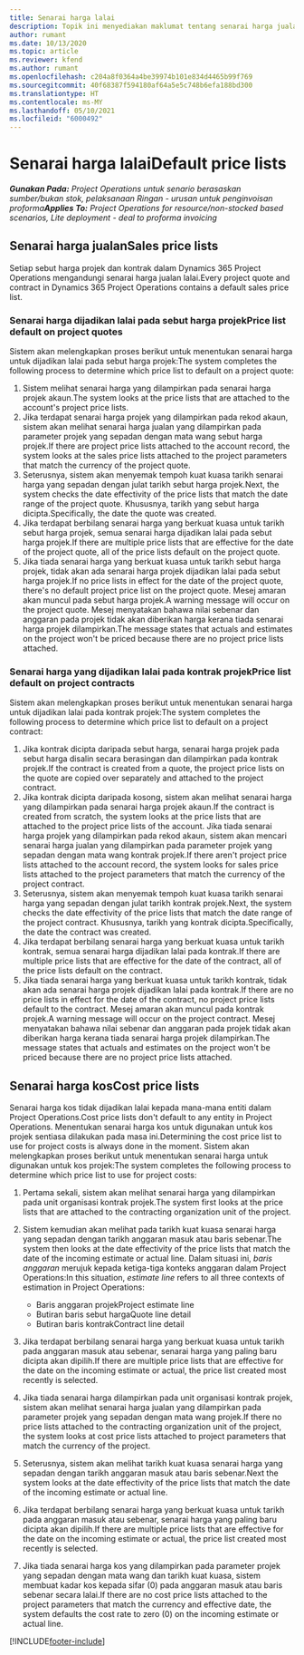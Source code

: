 ```yaml
---
title: Senarai harga lalai
description: Topik ini menyediakan maklumat tentang senarai harga jualan dan kos lalai dalam Project Operations.
author: rumant
ms.date: 10/13/2020
ms.topic: article
ms.reviewer: kfend
ms.author: rumant
ms.openlocfilehash: c204a8f0364a4be39974b101e834d4465b99f769
ms.sourcegitcommit: 40f68387f594180af64a5e5c748b6efa188bd300
ms.translationtype: HT
ms.contentlocale: ms-MY
ms.lasthandoff: 05/10/2021
ms.locfileid: "6000492"
---
```

# <a name="default-price-lists"></a><span data-ttu-id="d77f8-103">Senarai harga lalai</span><span class="sxs-lookup"><span data-stu-id="d77f8-103">Default price lists</span></span>

<span data-ttu-id="d77f8-104">_**Gunakan Pada:** Project Operations untuk senario berasaskan sumber/bukan stok, pelaksanaan Ringan - urusan untuk penginvoisan proforma_</span><span class="sxs-lookup"><span data-stu-id="d77f8-104">_**Applies To:** Project Operations for resource/non-stocked based scenarios, Lite deployment - deal to proforma invoicing_</span></span>

## <a name="sales-price-lists"></a><span data-ttu-id="d77f8-105">Senarai harga jualan</span><span class="sxs-lookup"><span data-stu-id="d77f8-105">Sales price lists</span></span>

<span data-ttu-id="d77f8-106">Setiap sebut harga projek dan kontrak dalam Dynamics 365 Project Operations mengandungi senarai harga jualan lalai.</span><span class="sxs-lookup"><span data-stu-id="d77f8-106">Every project quote and contract in Dynamics 365 Project Operations contains a default sales price list.</span></span> 

### <a name="price-list-default-on-project-quotes"></a><span data-ttu-id="d77f8-107">Senarai harga dijadikan lalai pada sebut harga projek</span><span class="sxs-lookup"><span data-stu-id="d77f8-107">Price list default on project quotes</span></span>
<span data-ttu-id="d77f8-108">Sistem akan melengkapkan proses berikut untuk menentukan senarai harga untuk dijadikan lalai pada sebut harga projek:</span><span class="sxs-lookup"><span data-stu-id="d77f8-108">The system completes the following process to determine which price list to default on a project quote:</span></span>

1. <span data-ttu-id="d77f8-109">Sistem melihat senarai harga yang dilampirkan pada senarai harga projek akaun.</span><span class="sxs-lookup"><span data-stu-id="d77f8-109">The system looks at the price lists that are attached to the account's project price lists.</span></span> 
2. <span data-ttu-id="d77f8-110">Jika terdapat senarai harga projek yang dilampirkan pada rekod akaun, sistem akan melihat senarai harga jualan yang dilampirkan pada parameter projek yang sepadan dengan mata wang sebut harga projek.</span><span class="sxs-lookup"><span data-stu-id="d77f8-110">If there are project price lists attached to the account record, the system looks at the sales price lists attached to the project parameters that match the currency of the project quote.</span></span>
3. <span data-ttu-id="d77f8-111">Seterusnya, sistem akan menyemak tempoh kuat kuasa tarikh senarai harga yang sepadan dengan julat tarikh sebut harga projek.</span><span class="sxs-lookup"><span data-stu-id="d77f8-111">Next, the system checks the date effectivity of the price lists that match the date range of the project quote.</span></span> <span data-ttu-id="d77f8-112">Khususnya, tarikh yang sebut harga dicipta.</span><span class="sxs-lookup"><span data-stu-id="d77f8-112">Specifically, the date the quote was created.</span></span>
4. <span data-ttu-id="d77f8-113">Jika terdapat berbilang senarai harga yang berkuat kuasa untuk tarikh sebut harga projek, semua senarai harga dijadikan lalai pada sebut harga projek.</span><span class="sxs-lookup"><span data-stu-id="d77f8-113">If there are multiple price lists that are effective for the date of the project quote, all of the price lists default on the project quote.</span></span>
5. <span data-ttu-id="d77f8-114">Jika tiada senarai harga yang berkuat kuasa untuk tarikh sebut harga projek, tidak akan ada senarai harga projek dijadikan lalai pada sebut harga projek.</span><span class="sxs-lookup"><span data-stu-id="d77f8-114">If no price lists in effect for the date of the project quote, there's no default project price list on the project quote.</span></span> <span data-ttu-id="d77f8-115">Mesej amaran akan muncul pada sebut harga projek.</span><span class="sxs-lookup"><span data-stu-id="d77f8-115">A warning message will occur on the project quote.</span></span> <span data-ttu-id="d77f8-116">Mesej menyatakan bahawa nilai sebenar dan anggaran pada projek tidak akan diberikan harga kerana tiada senarai harga projek dilampirkan.</span><span class="sxs-lookup"><span data-stu-id="d77f8-116">The message states that actuals and estimates on the project won't be priced because there are no project price lists attached.</span></span>

### <a name="price-list-default-on-project-contracts"></a><span data-ttu-id="d77f8-117">Senarai harga yang dijadikan lalai pada kontrak projek</span><span class="sxs-lookup"><span data-stu-id="d77f8-117">Price list default on project contracts</span></span> 
<span data-ttu-id="d77f8-118">Sistem akan melengkapkan proses berikut untuk menentukan senarai harga untuk dijadikan lalai pada kontrak projek:</span><span class="sxs-lookup"><span data-stu-id="d77f8-118">The system completes the following process to determine which price list to default on a project contract:</span></span>

1. <span data-ttu-id="d77f8-119">Jika kontrak dicipta daripada sebut harga, senarai harga projek pada sebut harga disalin secara berasingan dan dilampirkan pada kontrak projek.</span><span class="sxs-lookup"><span data-stu-id="d77f8-119">If the contract is created from a quote, the project price lists on the quote are copied over separately and attached to the project contract.</span></span>
2. <span data-ttu-id="d77f8-120">Jika kontrak dicipta daripada kosong, sistem akan melihat senarai harga yang dilampirkan pada senarai harga projek akaun.</span><span class="sxs-lookup"><span data-stu-id="d77f8-120">If the contract is created from scratch, the system looks at the price lists that are attached to the project price lists of the account.</span></span> <span data-ttu-id="d77f8-121">Jika tiada senarai harga projek yang dilampirkan pada rekod akaun, sistem akan mencari senarai harga jualan yang dilampirkan pada parameter projek yang sepadan dengan mata wang kontrak projek.</span><span class="sxs-lookup"><span data-stu-id="d77f8-121">If there aren't project price lists attached to the account record, the system looks for sales price lists attached to the project parameters that match the currency of the project contract.</span></span>
4. <span data-ttu-id="d77f8-122">Seterusnya, sistem akan menyemak tempoh kuat kuasa tarikh senarai harga yang sepadan dengan julat tarikh kontrak projek.</span><span class="sxs-lookup"><span data-stu-id="d77f8-122">Next, the system checks the date effectivity of the price lists that match the date range of the project contract.</span></span> <span data-ttu-id="d77f8-123">Khususnya, tarikh yang kontrak dicipta.</span><span class="sxs-lookup"><span data-stu-id="d77f8-123">Specifically, the date the contract was created.</span></span>
5. <span data-ttu-id="d77f8-124">Jika terdapat berbilang senarai harga yang berkuat kuasa untuk tarikh kontrak, semua senarai harga dijadikan lalai pada kontrak.</span><span class="sxs-lookup"><span data-stu-id="d77f8-124">If there are multiple price lists that are effective for the date of the contract, all of the price lists default on the contract.</span></span>
6. <span data-ttu-id="d77f8-125">Jika tiada senarai harga yang berkuat kuasa untuk tarikh kontrak, tidak akan ada senarai harga projek dijadikan lalai pada kontrak.</span><span class="sxs-lookup"><span data-stu-id="d77f8-125">If there are no price lists in effect for the date of the contract, no project price lists default to the contract.</span></span> <span data-ttu-id="d77f8-126">Mesej amaran akan muncul pada kontrak projek.</span><span class="sxs-lookup"><span data-stu-id="d77f8-126">A warning message will occur on the project contract.</span></span> <span data-ttu-id="d77f8-127">Mesej menyatakan bahawa nilai sebenar dan anggaran pada projek tidak akan diberikan harga kerana tiada senarai harga projek dilampirkan.</span><span class="sxs-lookup"><span data-stu-id="d77f8-127">The message states that actuals and estimates on the project won't be priced because there are no project price lists attached.</span></span>

## <a name="cost-price-lists"></a><span data-ttu-id="d77f8-128">Senarai harga kos</span><span class="sxs-lookup"><span data-stu-id="d77f8-128">Cost price lists</span></span>

<span data-ttu-id="d77f8-129">Senarai harga kos tidak dijadikan lalai kepada mana-mana entiti dalam Project Operations.</span><span class="sxs-lookup"><span data-stu-id="d77f8-129">Cost price lists don't default to any entity in Project Operations.</span></span> <span data-ttu-id="d77f8-130">Menentukan senarai harga kos untuk digunakan untuk kos projek sentiasa dilakukan pada masa ini.</span><span class="sxs-lookup"><span data-stu-id="d77f8-130">Determining the cost price list to use for project costs is always done in the moment.</span></span> <span data-ttu-id="d77f8-131">Sistem akan melengkapkan proses berikut untuk menentukan senarai harga untuk digunakan untuk kos projek:</span><span class="sxs-lookup"><span data-stu-id="d77f8-131">The system completes the following process to determine which price list to use for project costs:</span></span>

1. <span data-ttu-id="d77f8-132">Pertama sekali, sistem akan melihat senarai harga yang dilampirkan pada unit organisasi kontrak projek.</span><span class="sxs-lookup"><span data-stu-id="d77f8-132">The system first looks at the price lists that are attached to the contracting organization unit of the project.</span></span>
2. <span data-ttu-id="d77f8-133">Sistem kemudian akan melihat pada tarikh kuat kuasa senarai harga yang sepadan dengan tarikh anggaran masuk atau baris sebenar.</span><span class="sxs-lookup"><span data-stu-id="d77f8-133">The system then looks at the date effectivity of the price lists that match the date of the incoming estimate or actual line.</span></span> <span data-ttu-id="d77f8-134">Dalam situasi ini, *baris anggaran* merujuk kepada ketiga-tiga konteks anggaran dalam Project Operations:</span><span class="sxs-lookup"><span data-stu-id="d77f8-134">In this situation, *estimate line* refers to all three contexts of estimation in Project Operations:</span></span>

    - <span data-ttu-id="d77f8-135">Baris anggaran projek</span><span class="sxs-lookup"><span data-stu-id="d77f8-135">Project estimate line</span></span>
    - <span data-ttu-id="d77f8-136">Butiran baris sebut harga</span><span class="sxs-lookup"><span data-stu-id="d77f8-136">Quote line detail</span></span>
    - <span data-ttu-id="d77f8-137">Butiran baris kontrak</span><span class="sxs-lookup"><span data-stu-id="d77f8-137">Contract line detail</span></span>
  
3. <span data-ttu-id="d77f8-138">Jika terdapat berbilang senarai harga yang berkuat kuasa untuk tarikh pada anggaran masuk atau sebenar, senarai harga yang paling baru dicipta akan dipilih.</span><span class="sxs-lookup"><span data-stu-id="d77f8-138">If there are multiple price lists that are effective for the date on the incoming estimate or actual, the price list created most recently is selected.</span></span>
4. <span data-ttu-id="d77f8-139">Jika tiada senarai harga dilampirkan pada unit organisasi kontrak projek, sistem akan melihat senarai harga jualan yang dilampirkan pada parameter projek yang sepadan dengan mata wang projek.</span><span class="sxs-lookup"><span data-stu-id="d77f8-139">If there no price lists attached to the contracting organization unit of the project, the system looks at cost price lists attached to project parameters that match the currency of the project.</span></span>
5. <span data-ttu-id="d77f8-140">Seterusnya, sistem akan melihat tarikh kuat kuasa senarai harga yang sepadan dengan tarikh anggaran masuk atau baris sebenar.</span><span class="sxs-lookup"><span data-stu-id="d77f8-140">Next the system looks at the date effectivity of the price lists that match the date of the incoming estimate or actual line.</span></span> 
6. <span data-ttu-id="d77f8-141">Jika terdapat berbilang senarai harga yang berkuat kuasa untuk tarikh pada anggaran masuk atau sebenar, senarai harga yang paling baru dicipta akan dipilih.</span><span class="sxs-lookup"><span data-stu-id="d77f8-141">If there are multiple price lists that are effective for the date on the incoming estimate or actual, the price list created most recently is selected.</span></span>
7. <span data-ttu-id="d77f8-142">Jika tiada senarai harga kos yang dilampirkan pada parameter projek yang sepadan dengan mata wang dan tarikh kuat kuasa, sistem membuat kadar kos kepada sifar (0) pada anggaran masuk atau baris sebenar secara lalai.</span><span class="sxs-lookup"><span data-stu-id="d77f8-142">If there are no cost price lists attached to the project parameters that match the currency and effective date, the system defaults the cost rate to zero (0) on the incoming estimate or actual line.</span></span>


[!INCLUDE[footer-include](../includes/footer-banner.md)]